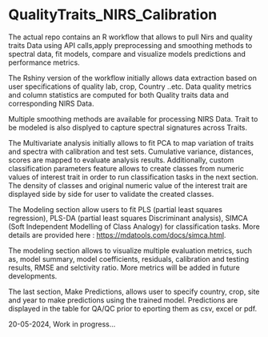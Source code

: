 # QualityTraits_NIRS_Calibration

The actual repo contains an R workflow that allows to pull Nirs and quality traits Data using API calls,apply preprocessing and smoothing methods to spectral data, fit models, compare and visualize models predictions and performance metrics.

The Rshiny version of the workflow initially allows data extraction based on user specifications of quality lab, crop, Country ..etc. Data quality metrics and column statistics are computed for both Quality traits data and corresponding NIRS Data.

Multiple smoothing methods are available for processing NIRS Data. Trait to be modeled is also displyed to capture spectral signatures across Traits. 

The Multivariate analysis initially allows to fit PCA to map variation of traits and spectra with calibration and test sets. Cumulative variance, distances, scores are mapped to evaluate analysis results. Additionally, custom classification parameters feature allows to create classes from numeric values of interest trait in order to run classification tasks in the next section. The density of classes and original numeric value of the interest trait are displayed side by side for user to validate the created classes.

The Modeling section allow users to fit PLS (partial least squares regression), PLS-DA (partial least squares Discriminant analysis), SIMCA (Soft Independent Modelling of Class Analogy) for classification tasks. More details are provided here : https://mdatools.com/docs/simca.html. 

The modeling section allows to visualize multiple evaluation metrics, such as, model summary, model coefficients, residuals, calibration and testing results, RMSE and selctivity ratio. More metrics will be added in future developments.

The last section, Make Predictions, allows user to specify country, crop, site and year to make predictions using the trained model. Predictions are displayed in the table for QA/QC prior to eporting them as csv, excel or pdf.

20-05-2024, Work in progress...




